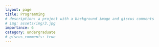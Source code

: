 ```yaml
---
layout: page
title: Programming
# description: a project with a background image and giscus comments
# img: assets/img/3.jpg
importance: 6
category: undergraduate
# giscus_comments: true
---
```



<!-- <a href="https://www.isel.pt/en/leic/cloud-computing">Cloud Computing course description</a> -->